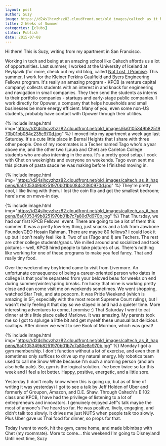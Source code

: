 ```yaml
---
layout: post
author: Suzy
image: https://d24slhcvzhzz82.cloudfront.net/old_images/caltech_as_it_happens/6a0105349b8251970b01b8d1317e75970c.jpg
title: 2 Weeks of Summer 
categories: [clubs]
status: Publish
date: 2015-07-08
---
```


Hi there!
This is Suzy, writing from my apartment in San Francisco.

Working in tech and being at an amazing school like Caltech affords us a lot of opportunities. Last summer, I worked at the University of Iceland at Reykjavik (for more, check out my old blog, called <a href="https://notlostipromise.blogspot.com/" target="_self" title="Iceland Adventure Blog">Not Lost, I Promise</a>. This summer, I work for the Kleiner Perkins Caulfield and Byers Engineering Fellows program. It's really an amazing program - KPCB (a venture capital company) collects students with an interest in and knack for engineering and navigation in small companies. They then send the students as interns to their portfolio companies - startups and early-stage public companies. I work directly for Opower, a company that helps households and small businesses be more energy efficient. Many of you, even some non-US students, probably have contact with Opower through their utilities.


{% include image.html img="https://d24slhcvzhzz82.cloudfront.net/old_images/6a0105349b8251970b01bb084c235c970d.jpg" %}
I moved into my apartment a week ago last Saturday. It's a cute little place in Bernal Heights that I share with three other people. One of my roommates is a Techer named Tago who's a year above me, and the other two (Laura and Chet) are Carleton College students who are also interning in the area. It's a pretty good setup. I cook with Chet on weeknights and everyone on weekends. Tago even sent me this picture of pasta sauce he was making before I finished moving in.


{% include image.html img="https://d24slhcvzhzz82.cloudfront.net/old_images/caltech_as_it_happens/6a0105349b8251970b01bb084c2360970d.jpg" %}
They're pretty cool, I like living with them. I lost the coin flip and got the smallest bedroom; here's me on move-in day.


{% include image.html img="https://d24slhcvzhzz82.cloudfront.net/old_images/caltech_as_it_happens/6a0105349b8251970b01b7c7a80d7d970b.jpg" %}
That Thursday, we had our first KPCB Fellows' event. There are going to be a lot of them this summer. It was a pretty low-key thing, just snacks and a talk from Jawbone Founder/CEO Hosain Rahman. There are maybe 80 fellows? I could look it up but I don't really feel like it. Two of us (Tago and I) are Techers. The rest are other college students/grads. We milled around and socialized and took pictures - well, KPCB hired people to take pictures of us. There's nothing like working for one of these programs to make you feel fancy. That and really tiny food.

Over the weekend my boyfriend came to visit from Livermore. An unfortunate consequence of being a career-oriented person who dates in college is that you're separated from your beloved beau for weeks on end during summer/winter/spring breaks. I'm lucky that mine is working pretty close and can come visit me on weekends sometimes. We went shopping, watched Star Trek, and ate popcorn. It was Pride Weekend (which is amazing in SF, especially with the most recent Supreme Court ruling), but I wasn't really feeling it that day so we stayed in and had a quieter time. More interesting adventures to come, I promise :)
That Saturday I went to eat dinner at this little place called Marlowe. It was amazing. My parents took me so I got to splurge a little bit and get myself these unusual but delicious scallops. After dinner we went to see Book of Mormon, which was great!


{% include image.html img="https://d24slhcvzhzz82.cloudfront.net/old_images/caltech_as_it_happens/6a0105349b8251970b01b7c7a80e8c970b.jpg" %}
Monday I got a gym membership. I don't function without a lot of exercise, and even then it sometimes only suffices to drive up my natural energy. My robotics team used to call me Snow White because I'm such a morning person (and am also hella pale). So, gym is the logical solution. I've been twice so far this week and I feel a lot better. Happy, positive, energetic, and a little sore.

Yesterday (I don't really know when this is going up, but as of time of writing it was yesterday) I got to see a talk by Jeff Holden of Uber and formerly of Groupon, Amazon, and D.E. Shaw. Through Caltech's E 102 class and KPCB, I have had the privilege of listening to a lot of entrepreneurs and innovators. I genuinely enjoyed Jeff's talk maybe the most of anyone's I've heard so far. He was positive, lively, engaging, and didn't talk too slowly. It drives me just NUTS when people talk too slowly. Plus Uber gave us Thai food for dinner, so props for that.

Today I went to work, hit the gym, came home, and made bibimbap with Chet (my roommate). More to come... this weekend I'm going to Disneyland!
Until next time,
Suzy

